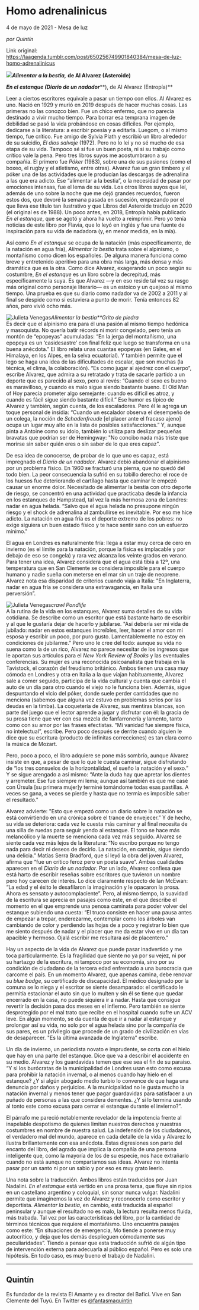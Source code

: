 # Homo adrenalinicus



4 de mayo de 2021 - Mesa de luz

_por Quintín_

Link original: https://laagenda.tumblr.com/post/650256749901840384/mesa-de-luz-homo-adrenalinicus

![](https://64.media.tumblr.com/37bf317686fd89790c47f906c4effd94/7aba2bca23629639-e2/s500x750/7d825d351c457ea3a5e8a98a0bbd8c59f7ef70bb.jpg)***Alimentar a
la bestia,*** **de
Al Alvarez (Asteroide)**

***En el
estanque (Diario de un nadador*****), de Al Alvarez (Entropía)**

Leer a
ciertos escritores equivale a pasar un tiempo con ellos. Al Alvarez es uno. Nació
en 1929 y murió en 2019 después de hacer muchas cosas. Las primeras no las
conozco bien. Fue un chico enfermo, que no parecía destinado a vivir mucho
tiempo. Para borrar esa temprana imagen de debilidad se pasó la vida probándose
en cosas difíciles. Por ejemplo, dedicarse a la literatura: a escribir poesía y
a editarla. Luegom, o al mismo tiempo, fue crítico. Fue amigo de Sylvia Plath y
escribió un libro alrededor de su suicidio, *El
dios salvaje* (1972). Pero no lo leí y no sé mucho de esa etapa de su vida.
Tampoco sé si fue un buen poeta, ni si su trabajo como crítico vale la pena.
Pero tres libros suyos me acostumbraron a su compañía. El primero fue *Póker* (1983), sobre una de sus pasiones
(como el boxeo, el rugby y el atletismo, entre otras). Alvarez fue un gran
timbero y el póker una de las actividades que le producían las descargas de adrenalina
a las que era adicto. Ese “alimentar a la bestia”, o la necesidad de pasar
por emociones intensas, fue el lema de su vida. Los otros libros suyos que leí,
además de uno sobre la noche que me dejó grandes recuerdos, fueron estos dos, que
devoré la semana pasada en sucesión, empezando por el que lleva ese título tan
ilustrativo y que Libros del Asteroide tradujo en 2020 (el original es de
1988). Un poco antes, en 2018, Entropía había publicado *En el estanque*, que se agotó y ahora ha vuelto a reimprimir. Pero
yo tenía noticias de este libro por Flavia, que lo leyó en inglés y fue una
fuente de inspiración para su vida de nadadora (y, en menor medida, en la mía). 

Así como *En el estanque* se ocupa de la natación
(más específicamente, de la natación en agua fría), *Alimentar la bestia* trata sobre el alpinismo, o montañismo como
dicen los españoles. De alguna manera funciona como breve y entretenido aperitivo
para una obra más larga, más densa y más dramática que es la otra. Como dice
Alvarez, exagerando un poco según su costumbre, *En el estanque* es un libro sobre la decrepitud, más específicamente
la suya. Es que Alvarez —y en eso reside tal vez su rasgo más original como
personaje literario— es un estoico y un quejoso al mismo tiempo. Una prueba es
que su diario como nadador va de 2002 a 2011 y al final se despide como si
estuviera a punto de morir. Tenía entonces 82 años, pero vivió ocho más. 

![Julieta Venegas](https://64.media.tumblr.com/0e3270f7fa599a96daaab937226e4541/7aba2bca23629639-49/s250x400/a5ddd39d429cd28b642ba78a22f2add65a0989c7.jpg)*Alimentar la bestia**Grito de piedra*  
Es decir que
el alpinismo era para él una pasión al mismo tiempo hedónica y masoquista. No
quería batir récords ni morir congelado, pero tenía un montón de
“epopeyas” acumuladas: “En la jerga del montañismo, una epopeya
es un ‘casidesastre’ con final feliz que luego se transforma en una buena
anécdota.” El libro relata unas cuantas epopeyas (en Gales, en el
Himalaya, en los Alpes, en la selva ecuatorial). Y también permite que el lego
se haga una idea de las dificultades de escalar, que son muchas (la técnica, el
clima, la colaboración). “Es como jugar al ajedrez con el cuerpo”,
escribe Alvarez, que admira a su retratado y trata de sacarle partido a un
deporte que es parecido al sexo, pero al revés: “Cuando el sexo es bueno
es maravilloso, y cuando es malo sigue siendo bastante bueno. El Old Man of Hoy
parecía prometer algo semejante: cuando es difícil es atroz, y cuando es fácil
sigue siendo bastante difícil.” Ese humor es típico de Alvarez y también,
según cuenta, de los escaladores. Pero él le agrega un toque personal de
insidia: “Cuando un escalador observa el desempeño de un colega, la noción
de *Schadenfreude* [el placer ante el
fracaso ajeno] ocupa un lugar muy alto en la lista de posibles satisfacciones.”
Y, aunque pinta a Antoine como su ídolo, también lo utiliza para deslizar
pequeñas bravatas que podrían ser de Hemingway:  "No concibo nada más triste que morirse
sin saber quién eres o sin saber de lo que eres capaz". 

De esa
idea de conocerse, de probar de lo que uno es capaz, está impregnado el *Diario de un nadador*. Alvarez debió
abandonar el alpinismo por un problema físico. En 1960 se fracturó una pierna,
que no quedó del todo bien. La peor consecuencia la sufrió en su tobillo
derecho: el roce de los huesos fue deteriorando el cartílago hasta que caminar
le empezó causar un enorme dolor. Necesitado de alimentar la bestia con otro deporte
de riesgo, se concentró en una actividad que practicaba desde la infancia en
los estanques de Hampstead, tal vez la más hermosa zona de Londres: nadar en
agua helada. “Salvo que el agua helada no presupone ningún riesgo y el
shock de adrenalina al zambullirse es inevitable. Por eso me hice adicto. La
natación en agua fría es el deporte extremo de los pobres: no exige siguiera un
buen estado físico y te hace sentir sano con un esfuerzo mínimo."   

El agua en
Londres es naturalmente fría: llega a estar muy cerca de cero en invierno (es
el límite para la natación, porque la física es implacable y por debajo de eso se
congela) y rara vez alcanza los veinte grados en verano. Para tener una idea,
Alvarez considera que el agua está tibia a 12º, una temperatura que en San
Clemente se considera imposible para el cuerpo humano y nadie sueña con meterse
en el mar sin un traje de neoprene. Alvarez nota esa disparidad de criterios
cuando viaja a Italia: "En Inglaterra, nadar en agua fría se considera una
extravagancia, en Italia una perversión”. 

![Julieta Venegas](https://64.media.tumblr.com/57ceebfed620b0228c5621014deea727/7aba2bca23629639-d5/s250x400/937327cd8303a01631d03d70c79b451b4822bbb8.jpg)*crawl* *Pondlife*  
A la
rutina de la vida en los estanques, Alvarez suma detalles de su vida
cotidiana.  Se describe como un escritor
que está bastante harto de escribir y al que le gustaría dejar de hacerlo y
jubilarse. "Así debería ser mi vida de jubilado: nadar en estos estanques
increíbles, leer, hacer el amor con mi esposa y escribir un poco, por puro
gusto. Lamentablemente no estoy en condiciones de jubilarme.” Pero uno le
cree del todo: aunque su vida no suena como la de un rico, Alvarez no parece necesitar
de los ingresos que le aportan sus artículos para el *New York Review of Books* y las eventuales conferencias. Su mujer es
una reconocida psicoanalista que trabaja en la Tavistock, el corazón del
freudismo británico. Ambos tienen una casa muy cómoda en Londres y otra en
Italia a la que viajan habituamente, Alvarez sale a comer seguido, participa de
la vida cultural y cuenta que cambia el auto de un día para otro cuando el
viejo no le funciona bien. Además, sigue despuntando el vicio del póker, donde
suele perder cantidades que no menciona (sabemos que alguna vez estuvo en problemas
serios por las deudas en la timba). La coquetería de Alvarez, sus mentiras
blancas, son parte del juego que el lector aprende a jugar y disfrutar con él:
la gracia de su prosa tiene que ver con esa mezcla de fanfarronería y lamento,
tanto como con su amor por las frases efectistas. “Mi vanidad fue siempre
física, no intelectual”, escribe. Pero poco después se derrite cuando
alguien le dice que su escritura (producto de infinitas correcciones) es tan
clara como la música de Mozart. 

Pero, poco
a poco, el libro adquiere se pone más sombrío, aunque Alvarez insiste en que, a
pesar de que lo que le cuesta caminar, sigue disfrutando de “los tres
consuelos de la horizontalidad, el sueño la natación y el sexo.” Y se
sigue arengado a así mismo: “Ante la duda hay que apretar los dientes y
arremeter. Ese fue siempre mi lema; aunque así también es que me casé con
Úrsula [su primera mujer]y terminé tomándome todas esas pastillas. A veces se
gana, a veces se pierde y hasta que no termia es imposible saber el resultado." 

Alvarez
advierte: "Esto que empezó como un diario sobre la natación se está
convirtiendo en una crónica sobre el trance de envejecer.” Y de hecho, su
vida se deteriora: cada vez le cuesta más caminar y al final necesita de una
silla de ruedas para seguir yendo al estanque. El tono se hace más melancólico
y la muerte se menciona cada vez más seguido. Alvarez se siente cada vez más
lejos de la literatura: “No escribo porque no tengo nada para decir ni
deseos de decirlo. La natación, en cambio, sigue siendo una delicia.”
Matías Serra Bradford, que sí leyó la obra del joven Alvarez, afirma que
“fue un crítico feroz pero un poeta suave”. Ambas cualidades aparecen
en el *Diario de un nadador*. Por un
lado, Alvarez confiesa que está harto de escribir reseñas sobre escritores que
tuvieron un nombre pero hoy carecen de interés. Lo dice claramente respecto de
Ian McEwan: “La edad y el éxito le desafilaron la imaginación y le
opacaron la prosa. Ahora es sensato y autocomplaciente”. Pero, al mismo
tiempo, la suavidad de la escritura se aprecia en pasajes como este, en el que
describe el momento en el que emprende una penosa caminata para poder volver
del estanque subiendo una cuesta: “El truco consiste en hacer una pausa
antes de empezar a trepar, enderezarme, contemplar como los árboles van
cambiando de color y perdiendo las hojas de a poco y registrar lo bien que me
siento después de nadar y el placer que me da estar vivo en un día tan apacible
y hermoso. Ojalá escribir me resultara así de placentero." 

Hay un
aspecto de la vida de Alvarez que puede pasar inadvertido y me toca
particularmente. Es la fragilidad que siente no ya por su vejez, ni por su
hartazgo de la escritura, ni tampoco por su economía, sino por su condición de
ciudadano de la tercera edad enfrentado a una burocracia que carcome el país.
En un momento Alvarez, que apenas camina, debe renovar su *blue badge*, su certificado de discapacidad. El médico designado por
la comuna se lo niega y el escritor se siente desamparado: el certificado le
permitía estacionar el auto sin que lo multen y sin él se tiene que quedar
encerrado en la casa, no puede siquiera ir a nadar. Hasta que consigue revertir
la decisión pasa dos meses en el infierno. Pero también se siente desprotegido
por el mal trato que recibe en el hospital cuando sufre un ACV leve. En algún
momento, se da cuenta de que ir a nadar al estanque y prolongar así su vida, no
solo por el agua helada sino por la compañía de sus pares, es un privilegio que
procede de un grado de civilización en vías de desaparecer. "Es la última
avanzada de Inglaterra” escribe. 

Un día de
invierno, un periodista novato e imprudente, se corta con el hielo que hay en
una parte del estanque. Dice que va a describir el accidente en su medio.
Alvarez y los guardavidas temen que ese sea el fin de su paraíso. “Y si los
burócratas de la municipalidad de Londres usan esto como excusa para prohibir
la natación invernal, o al menos cuando hay hielo en el estanque? ¿Y si algún
abogado medio turbio lo convence de que haga una denuncia por daños y perjuicios.
A la municipalidad no le gusta mucho la natación invernal y menos tener que
pagar guardavidas para satisfacer a un puñado de personas a las que considera
dementes. ¿Y si lo termina usando al tonto este como excusa para cerrar el
estanque durante el invierno?”. 

El párrafo
me pareció notablemente revelador de la impotencia frente al inapelable
despotismo de quienes limitan nuestros derechos y nuestras costumbres en nombre
de nuestra salud. La indefensión de los ciudadanos, el verdadero mal del mundo,
aparece en cada detalle de la vida y Alvarez lo ilustra brillantemente con esa
anécdota. Estas digresiones son parte del encanto del libro, del agrado que
implica la compañía de una persona inteligente que, como la mayoría de los de
su especie, nos hace extrañarlo cuando no está aunque no compartamos sus ideas.
Alvarez no intenta pasar por un santo ni por un sabio y por eso es muy grato
leerlo. 

Una nota
sobre la traducción. Ambos libros están traducidos por Juan Nadalini. *En el estanque* está vertido en una prosa
tersa, que fluye sin ripios en un castellano argentino y coloquial, sin sonar nunca
vulgar. Nadalini permite que imaginemos la voz de Alvarez y reconocerlo como
escritor y deportista. *Alimentar la
bestia*, en cambio, está traducida al español peninsular y aunque el
resultado no es malo, la lectura resulta menos fluida, más trabada. Tal vez por
las características del libro, por la cantidad de términos técnicos que
requiere el montañismo. Uno encuentra pasajes como este: “En situaciones
de emergencia, Mo tiende a ponerse muy autocrítico, y deja que los demás desplieguen
cómodamente sus peculiaridades”. Tiendo a pensar que esta traducción
sufrió de algún tipo de intervención externa para adecuarla al público español.
Pero es solo una hipótesis. En todo caso, es muy bueno el trabajo de Nadalini. 



---

Quintín
-------

 Es fundador de la revista El Amante y ex director del Bafici. Vive en San Clemente del Tuyú. En Twitter es [@fantasmaquintin](https://twitter.com/fantasmaquintin) 


